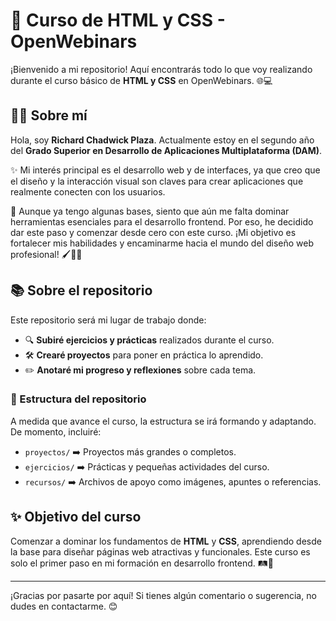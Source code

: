 # 🚀 Curso de HTML y CSS - OpenWebinars

¡Bienvenido a mi repositorio! Aquí encontrarás todo lo que voy realizando durante el curso básico de **HTML y CSS** en OpenWebinars. 🌐💻

## 👨‍💻 Sobre mí

Hola, soy **Richard Chadwick Plaza**. Actualmente estoy en el segundo año del **Grado Superior en Desarrollo de Aplicaciones Multiplataforma (DAM)**. 

✨ Mi interés principal es el desarrollo web y de interfaces, ya que creo que el diseño y la interacción visual son claves para crear aplicaciones que realmente conecten con los usuarios.

🎯 Aunque ya tengo algunas bases, siento que aún me falta dominar herramientas esenciales para el desarrollo frontend. Por eso, he decidido dar este paso y comenzar desde cero con este curso. ¡Mi objetivo es fortalecer mis habilidades y encaminarme hacia el mundo del diseño web profesional! 🖌️👨‍🎨

## 📚 Sobre el repositorio

Este repositorio será mi lugar de trabajo donde:
- 🔍 **Subiré ejercicios y prácticas** realizados durante el curso.
- 🛠️ **Crearé proyectos** para poner en práctica lo aprendido.
- ✏️ **Anotaré mi progreso y reflexiones** sobre cada tema.

### 📂 Estructura del repositorio
A medida que avance el curso, la estructura se irá formando y adaptando. De momento, incluiré:
- `proyectos/` ➡️ Proyectos más grandes o completos.
- `ejercicios/` ➡️ Prácticas y pequeñas actividades del curso.
- `recursos/` ➡️ Archivos de apoyo como imágenes, apuntes o referencias.

## ✨ Objetivo del curso

Comenzar a dominar los fundamentos de **HTML** y **CSS**, aprendiendo desde la base para diseñar páginas web atractivas y funcionales. Este curso es solo el primer paso en mi formación en desarrollo frontend. 🛤️🚀

---

¡Gracias por pasarte por aquí! Si tienes algún comentario o sugerencia, no dudes en contactarme. 😊
